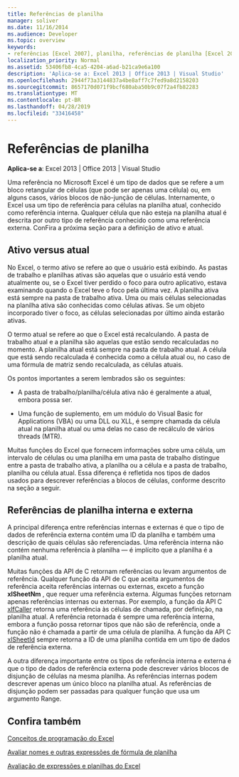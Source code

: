 ```yaml
---
title: Referências de planilha
manager: soliver
ms.date: 11/16/2014
ms.audience: Developer
ms.topic: overview
keywords:
- referências [Excel 2007], planilha, referências de planilha [Excel 2007], referência externa de planilha [Excel 2007], planilha ativa [Excel 2007], planilha atual [Excel 2007], referências de planilha internas [Excel 2007]
localization_priority: Normal
ms.assetid: 53406fb8-4ca5-4204-a6ad-b21ca9e6a100
description: 'Aplica-se a: Excel 2013 | Office 2013 | Visual Studio'
ms.openlocfilehash: 2944f73a3144837a4be8aff7c7fed9a8d2158203
ms.sourcegitcommit: 8657170d071f9bcf680aba50b9c07f2a4fb82283
ms.translationtype: MT
ms.contentlocale: pt-BR
ms.lasthandoff: 04/28/2019
ms.locfileid: "33416458"
---
```

# <a name="worksheet-references"></a>Referências de planilha

 **Aplica-se a**: Excel 2013 | Office 2013 | Visual Studio 
  
Uma referência no Microsoft Excel é um tipo de dados que se refere a um bloco retangular de células (que pode ser apenas uma célula) ou, em alguns casos, vários blocos de não-junção de células. Internamente, o Excel usa um tipo de referência para células na planilha atual, conhecido como referência interna. Qualquer célula que não esteja na planilha atual é descrita por outro tipo de referência conhecido como uma referência externa. ConFira a próxima seção para a definição de ativo e atual.
  
## <a name="active-vs-current"></a>Ativo versus atual

No Excel, o termo ativo se refere ao que o usuário está exibindo. As pastas de trabalho e planilhas ativas são aquelas que o usuário está vendo atualmente ou, se o Excel tiver perdido o foco para outro aplicativo, estava examinando quando o Excel teve o foco pela última vez. A planilha ativa está sempre na pasta de trabalho ativa. Uma ou mais células selecionadas na planilha ativa são conhecidas como células ativas. Se um objeto incorporado tiver o foco, as células selecionadas por último ainda estarão ativas. 
  
O termo atual se refere ao que o Excel está recalculando. A pasta de trabalho atual e a planilha são aquelas que estão sendo recalculadas no momento. A planilha atual está sempre na pasta de trabalho atual. A célula que está sendo recalculada é conhecida como a célula atual ou, no caso de uma fórmula de matriz sendo recalculada, as células atuais. 
  
Os pontos importantes a serem lembrados são os seguintes:
  
- A pasta de trabalho/planilha/célula ativa não é geralmente a atual, embora possa ser.
    
- Uma função de suplemento, em um módulo do Visual Basic for Applications (VBA) ou uma DLL ou XLL, é sempre chamada da célula atual na planilha atual ou uma delas no caso de recálculo de vários threads (MTR).
    
Muitas funções do Excel que fornecem informações sobre uma célula, um intervalo de células ou uma planilha em uma pasta de trabalho distingue entre a pasta de trabalho ativa, a planilha ou a célula e a pasta de trabalho, planilha ou célula atual. Essa diferença é refletida nos tipos de dados usados para descrever referências a blocos de células, conforme descrito na seção a seguir.
  
## <a name="internal-and-external-worksheet-references"></a>Referências de planilha interna e externa

A principal diferença entre referências internas e externas é que o tipo de dados de referência externa contém uma ID da planilha e também uma descrição de quais células são referenciadas. Uma referência interna não contém nenhuma referência à planilha — é implícito que a planilha é a planilha atual. 
  
Muitas funções da API de C retornam referências ou levam argumentos de referência. Qualquer função da API de C que aceita argumentos de referência aceita referências internas ou externas, exceto a função **xlSheetNm** , que requer uma referência externa. Algumas funções retornam apenas referências internas ou externas. Por exemplo, a função da API C [xlfCaller](xlfcaller.md) retorna uma referência às células de chamada, por definição, na planilha atual. A referência retornada é sempre uma referência interna, embora a função possa retornar tipos que não são de referência, onde a função não é chamada a partir de uma célula de planilha. A função da API C [xlSheetId](xlsheetid.md) sempre retorna a ID de uma planilha contida em um tipo de dados de referência externa. 
  
A outra diferença importante entre os tipos de referência interna e externa é que o tipo de dados de referência externa pode descrever vários blocos de disjunção de células na mesma planilha. As referências internas podem descrever apenas um único bloco na planilha atual. As referências de disjunção podem ser passadas para qualquer função que usa um argumento Range.
  
## <a name="see-also"></a>Confira também



[Conceitos de programação do Excel](excel-programming-concepts.md)
  
[Avaliar nomes e outras expressões de fórmula de planilha](evaluating-names-and-other-worksheet-formula-expressions.md)
  
[Avaliação de expressões e planilhas do Excel](excel-worksheet-and-expression-evaluation.md)

